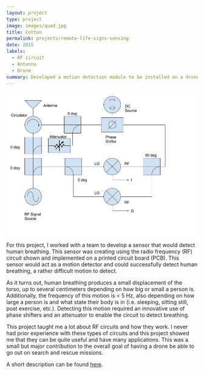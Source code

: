 ```yaml
---
layout: project
type: project
image: images/quad.jpg
title: Cotton
permalink: projects/remote-life-signs-sensing
date: 2015
labels:
  - RF circuit
  - Antenna
  - Drone
summary: Developed a motion detection module to be installed on a drone or quadcopter to detect human breathing while in the air.
---
```


<img class="ui image" src="../images/RF.jpg">

For this project, I worked with a team to develop a sensor that would detect human breathing. This sensor was creating using the radio frequency (RF) circuit shown and implemented on a printed circuit board (PCB). This sensor would act as a motion detector and could successfully detect human breathing, a rather difficult motion to detect.

As it turns out, human breathing produces a small displacement of the torso, up to several centimeters depending on how big or small a person is. Additionally, the frequency of this motion is < 5 Hz, also depending on how large a person is and what state their body is in (i.e. sleeping, sitting still, post exercise, etc.). Detecting this motion required an innovative use of phase shifters and an attenuator to enable the circuit to detect breathing.

This project taught me a lot about RF circuits and how they work. I never had prior experience with these types of circuits and this project showed me that they can be quite useful and have many applications. This was a small but major contribution to the overall goal of having a drone be able to go out on search and rescue missions.

A short description can be found [here](http://ee.hawaii.edu/student/project.php?stc=1&pco=2&pro=33).
